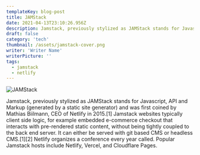 ```yaml
---
templateKey: blog-post
title: JAMStack
date: 2021-04-13T23:10:26.956Z
description: Jamstack, previously stylized as JAMStack stands for Javascript, API and Markup (generated by a static site generator) and was first coined by Mathias Biilmann, CEO of Netlify in 2015.[1] Jamstack websites typically client side logic, for example embedded e-commerce checkout that interacts with pre-rendered static content, without being tightly coupled to the back end server. It can either be served with git based CMS or headless CMS.[1][2] Netlify organizes a conference every year called. Popular Jamstack hosts include Netlify, Vercel, and Cloudflare Pages.
draft: false
category: 'tech'
thumbnail: /assets/jamstack-cover.png
writer: 'Writer Name'
writerPicture: ''
tags:
  - jamstack
  - netlify
---
```


![JAMStack](/assets/jamstack-cover.png 'JAMStack')

Jamstack, previously stylized as JAMStack stands for Javascript, API and Markup (generated by a static site generator) and was first coined by Mathias Biilmann, CEO of Netlify in 2015.[1] Jamstack websites typically client side logic, for example embedded e-commerce checkout that interacts with pre-rendered static content, without being tightly coupled to the back end server. It can either be served with git based CMS or headless CMS.[1][2] Netlify organizes a conference every year called. Popular Jamstack hosts include Netlify, Vercel, and Cloudflare Pages.
